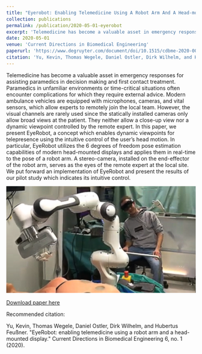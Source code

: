 ```yaml
---
title: "Eyerobot: Enabling Telemedicine Using A Robot Arm And A Head-mounted Display"
collection: publications
permalink: /publication/2020-05-01-eyerobot
excerpt: 'Telemedicine has become a valuable asset in emergency responses for assisting paramedics in decision making and first contact treatment. Paramedics in unfamiliar environments or time-critical situations often encounter complications for which they require external advice. Modern ambulance vehicles are equipped with microphones, cameras, and vital sensors, which allow experts to remotely join the local team. However, the visual channels are rarely used since the statically installed cameras only allow broad views at the patient. They neither allow a close-up view nor a dynamic viewpoint controlled by the remote expert. In this paper, we present EyeRobot, a concept which enables dynamic viewpoints for telepresence using the intuitive control of the user’s head motion. In particular, EyeRobot utilizes the 6 degrees of freedom pose estimation capabilities of modern head-mounted displays and applies them in …'
date: 2020-05-01
venue: 'Current Directions in Biomedical Engineering'
paperurl: 'https://www.degruyter.com/document/doi/10.1515/cdbme-2020-0019/html'
citation: 'Yu, Kevin, Thomas Wegele, Daniel Ostler, Dirk Wilhelm, and Hubertus Feußner. "EyeRobot: enabling telemedicine using a robot arm and a head-mounted display." Current Directions in Biomedical Engineering 6, no. 1 (2020).'
---
```

Telemedicine has become a valuable asset in emergency responses for assisting paramedics in decision making and first contact treatment. Paramedics in unfamiliar environments or time-critical situations often encounter complications for which they require external advice. Modern ambulance vehicles are equipped with microphones, cameras, and vital sensors, which allow experts to remotely join the local team. However, the visual channels are rarely used since the statically installed cameras only allow broad views at the patient. They neither allow a close-up view nor a dynamic viewpoint controlled by the remote expert. In this paper, we present EyeRobot, a concept which enables dynamic viewpoints for telepresence using the intuitive control of the user’s head motion. In particular, EyeRobot utilizes the 6 degrees of freedom pose estimation capabilities of modern head-mounted displays and applies them in real-time to the pose of a robot arm. A stereo-camera, installed on the end-effector of the robot arm, serves as the eyes of the remote expert at the local site. We put forward an implementation of EyeRobot and present the results of our pilot study which indicates its intuitive control.

![Teaser](/images/EyeRobot.png)

[Download paper here](https://www.degruyter.com/document/doi/10.1515/cdbme-2020-0019/pdf)


Recommended citation: 

Yu, Kevin, Thomas Wegele, Daniel Ostler, Dirk Wilhelm, and Hubertus Feußner. "EyeRobot: enabling telemedicine using a robot arm and a head-mounted display." Current Directions in Biomedical Engineering 6, no. 1 (2020).